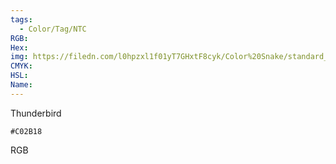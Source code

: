 ```yaml
---
tags:
  - Color/Tag/NTC
RGB:
Hex:
img: https://filedn.com/l0hpzxl1f01yT7GHxtF8cyk/Color%20Snake/standard_csv_to_svg//C02B18.svg
CMYK:
HSL:
Name:
---
```

Thunderbird
```palette
#C02B18
```
RGB
